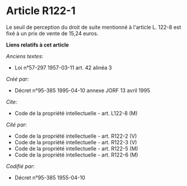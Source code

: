 # Article R122-1

Le seuil de perception du droit de suite mentionné à l'article L. 122-8 est fixé à un prix de vente de 15,24 euros.

**Liens relatifs à cet article**

_Anciens textes_:

  - Loi n°57-297 1957-03-11 art. 42 alinéa 3

_Créé par_:

  - Décret n°95-385 1995-04-10 annexe JORF 13 avril 1995

_Cite_:

  - Code de la propriété intellectuelle - art. L122-8 (M)

_Cité par_:

  - Code de la propriété intellectuelle - art. R122-2 (V)
  - Code de la propriété intellectuelle - art. R122-3 (V)
  - Code de la propriété intellectuelle - art. R122-5 (M)
  - Code de la propriété intellectuelle - art. R122-6 (M)

_Codifié par_:

  - Décret n°95-385 1955-04-10
